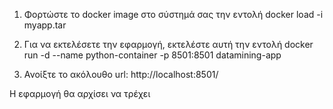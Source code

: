 1. Φορτώστε το docker image στο σύστημά σας την εντολή
docker load -i myapp.tar

2. Για να εκτελέσετε την εφαρμογή, εκτελέστε αυτή την εντολή
docker run -d --name python-container -p 8501:8501 datamining-app

2. Ανοίξτε το ακόλουθο url: http://localhost:8501/

 Η εφαρμογή θα αρχίσει να τρέχει
